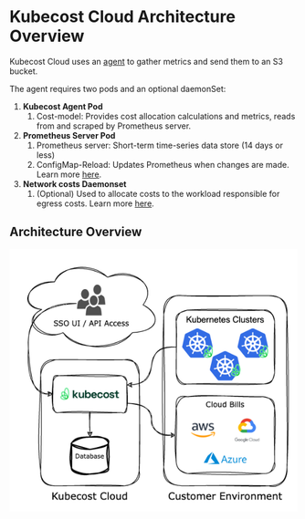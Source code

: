 # Kubecost Cloud Architecture Overview

Kubecost Cloud uses an [agent](agent.md) to gather metrics and send them to an S3 bucket.

The agent requires two pods and an optional daemonSet:

1. **Kubecost Agent Pod**
   1. Cost-model: Provides cost allocation calculations and metrics, reads from and scraped by Prometheus server.
2. **Prometheus Server Pod**
   1. Prometheus server: Short-term time-series data store (14 days or less)
   2. ConfigMap-Reload: Updates Prometheus when changes are made. Learn more [here](https://github.com/jimmidyson/configmap-reload).
3. **Network costs Daemonset**
   1. (Optional) Used to allocate costs to the workload responsible for egress costs. Learn more [here](network-allocation.md#network-costs-daemonset).

## Architecture Overview

![Architecture Diagram](https://raw.githubusercontent.com/kubecost/docs/main/images/cloudarchitecture.png)
